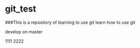 # git_test



###This is a repository of learning to use git
learn how to use git





develop on master

1111
2222

